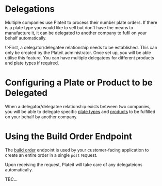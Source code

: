 # Delegations

Multiple companies use Plateit to process their number plate orders. If there is a plate type you would like to sell but don't have the means to manufacture it, it can be delegated to another company to fufil on your behalf automatically.

!>First, a delegator/delegatee relationship needs to be established. This can only be created by the Plateit administrator. Once set up, you will be able utilise this feature. You can have multiple delegatees for different products and plate types if required.

# Configuring a Plate or Product to be Delegated

When a delegator/delegatee relationship exists between two companies, you will be able to delegate specific [plate types](/objects/company-plate-type.md) and [products](/objects/company-product.md) to be fulfilled on your behalf by another company.

# Using the Build Order Endpoint

The [build order](/actions/build-order.md) endpoint is used by your customer-facing application to create an entire order in a single `post` request.

Upon receiving the request, Plateit will take care of any delegateions automatically.

TBC...